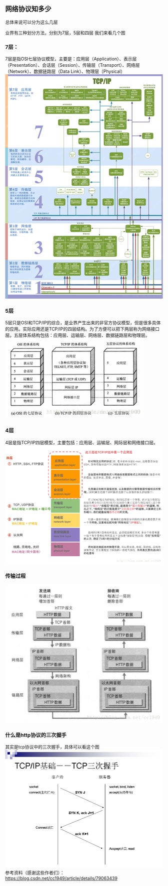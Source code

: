 ## 网络协议知多少

总体来说可以分为这么几层

业界有三种划分方法，分别为7层，5层和四层
我们来看几个图

### 7层：
7层是指OSI七层协议模型，主要是：应用层（Application）、表示层（Presentation）、会话层（Session）、传输层（Transport）、网络层（Network）、数据链路层（Data Link）、物理层（Physical）
![七层](./7.gif)
### 5层
5层只是OSI和TCP/IP的综合，是业界产生出来的非官方协议模型，但是很多具体的应用。实际应用还是TCP/IP的四层结构。为了方便可以把下两层称为网络接口层。五层体系结构包括：应用层、运输层、网络层、数据链路层和物理层。
![5](./5.png)
### 4层
4层是指TCP/IP四层模型，主要包括：应用层、运输层、网际层和网络接口层。
![4](./4.png)
### 传输过程
![c](./c.jpeg)
### 什么是http协议的三次握手
其实是tcp协议中的三次握手，具体可以看这个图
![tcp3](./tcpd.jpg)
参考资料（感谢这些作者们）：
https://blog.csdn.net/cc1949/article/details/79063439



